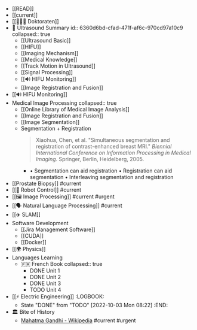 - [[READ]]
- [[current]]
- [[👩🏻‍⚕️ Doktoraten]]
- 🩻 Ultrasound Summary
  id:: 6360d6bd-cfad-471f-af6c-970cd97a10c9
  collapsed:: true
	- [[Ultrasound Basic]]
	- [[HIFU]]
	- [[Imaging Mechanism]]
	- [[Medical Knowledge]]
	- [[Track Motion in Ultrasound]]
	- [[Signal Processing]]
	- [[🔊 HIFU Monitoring]]
	- [[Image Registration and Fusion]]
- [[🔊 HIFU Monitoring]]
- Medical Image Processing
  collapsed:: true
	- [[Online Library of Medical Image Analysis]]
	- [[Image Registration and Fusion]]
	- [[Image Segmentation]]
	- Segmentation + Registration
	  > Xiaohua, Chen, et al. "Simultaneous segmentation and registration of contrast-enhanced breast MRI." _Biennial International Conference on Information Processing in Medical Imaging_. Springer, Berlin, Heidelberg, 2005.
		- • Segmentation can aid registration
		  • Registration can aid segmentation
		  • Interleaving segmentation and registration
- [[Prostate Biopsy]] #current
- [[🤖 Robot Control]] #current
- [[🖼️ Image Processing]] #current #urgent
- [[🗣️ Natural Language Processing]] #current
- [[✈️ SLAM]]
- Software Development
	- [[Jira Management Software]]
	- [[CUDA]]
	- [[Docker]]
- [[🌍️ Physics]]
- Languages Learning
	- 🇫🇷 French Book
	  collapsed:: true
		- DONE Unit 1
		- DONE Unit 2
		- DONE Unit 3
		- TODO Unit 4
- [[⚡️ Electric Engineering]]
  :LOGBOOK:
  * State "DONE" from "TODO" [2022-10-03 Mon 08:22]
  :END:
- 🏛️ Bite of History
	- [Mahatma Gandhi - Wikipedia](https://en.wikipedia.org/wiki/Mahatma_Gandhi) #current #urgent